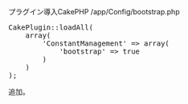 プラグイン導入CakePHP
/app/Config/bootstrap.php
<pre>
CakePlugin::loadAll(
	array(
		'ConstantManagement' => array(
			'bootstrap' => true
		)
	)
);
</pre>
追加。